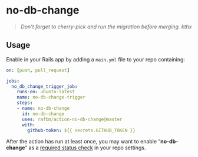 # no-db-change

> _Don’t forget to cherry-pick and run the migration before merging. kthx_

## Usage

Enable in your Rails app by adding a `main.yml` file to your repo containing:

```yaml
on: [push, pull_request]

jobs:
  no_db_change_trigger_job:
    runs-on: ubuntu-latest
    name: no-db-change-trigger
    steps:
    - name: no-db-change
      id: no-db-change
      uses: rafbm/action-no-db-change@master
      with:
        github-token: ${{ secrets.GITHUB_TOKEN }}
```

After the action has run at least once, you may want to enable “**no-db-change**” as a [required status check](https://help.github.com/en/github/administering-a-repository/enabling-required-status-checks) in your repo settings.
